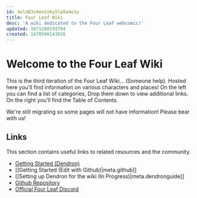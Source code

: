 ```yaml
---
id: 4eld83v9eo2oby5lp8a4e1y
title: Four Leaf Wiki
desc: 'A wiki dedicated to the Four Leaf webcomic!'
updated: 1671200193704
created: 1670590143926
---
```

# Welcome to the Four Leaf Wiki

This is the third iteration of the Four Leaf Wiki... (Someone help). Hosted here you'll find information on various characters and places! On the left you can find a list of categories, Drop them down to view additional links. On the right you'll find the Table of Contents.

We're still migrating so some pages will not have information! Please bear with us!


## Links

This section contains useful links to related resources and the community.

- [Getting Started (Dendron)](https://link.dendron.so/6b25)
- [[Getting Started (Edit with Github)|meta.github]]
- [[Setting up Dendron for the wiki (In Progress)|meta.dendronguide]]
- [Github Repository](https://github.com/LividJava/fourleafwiki)
- [Official Four Leaf Discord](https://discord.gg/QERZXpP)